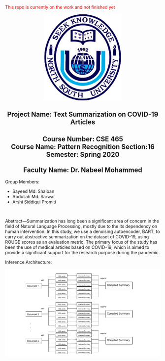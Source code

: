 
<p style="color:red">This repo is currently on the work and not finished yet</p>

<p align="center">
  <img width="250" height="280" src="images/nsulogo.png">
</p>                                        

<h2 align="center">Project Name: Text Summarization on COVID-19 Articles</h2>
<h2 align ="center">Course Number: CSE 465<br>
Course Name: Pattern Recognition
Section:16</br>
Semester: Spring 2020</br><br>
Faculty Name: Dr. Nabeel Mohammed</h3>

<p>Group Members:</p>
<ul>
<li>Sayeed Md. Shaiban</li>
<li>Abdullah Md. Sarwar</li>
<li>Arshi Siddiqui Promiti</li>
</ul>

<br>

<p>Abstract—Summarization  has  long  been  a  significant  area  of concern in the field of Natural Language Processing, mostly due to  the  its  dependency  on  human  intervention.  In  this  study,  we use  a  denoising  autoencoder,  BART,  to  carry  out  abstractive summarization on the dataset of COVID-19, using ROUGE scores as an evaluation metric. The primary focus of the study has been the  use  of  medical  articles  based  on  COVID-19,  which  is  aimed to provide a significant support for the research purpose during the  pandemic.</p>

<p>Inference Architecture:</p>
<p align="center">
  <img src="images/cse465.png">
</p>  
